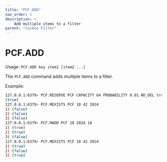 ```yaml
---
title: "PCF.ADD"
nav_order: 1
description: >
    Add multiple items to a filter
parent: "Cuckoo Filter"
---
```


# PCF.ADD

Usage: `PCF.ADD key item1 [item2 ...]`

The `PCF.ADD` command adds multiple items to a filter.

Example:

```bash
127.0.0.1:6379> PCF.RESERVE PCF CAPACITY 64 PROBABILITY 0.01 NO_DEL true
(true)
127.0.0.1:6379> PCF.MEXISTS PCF 18 42 2024
1) (false)
2) (false)
3) (false)
127.0.0.1:6379> PCF.MADD PCF 18 2024 18
1) (true)
2) (true)
3) (false)
127.0.0.1:6379> PCF.MEXISTS PCF 18 42 2024
1) (true)
2) (false)
3) (true)
```
